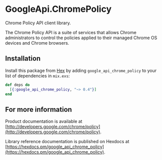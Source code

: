 # GoogleApi.ChromePolicy

Chrome Policy API client library.

The Chrome Policy API is a suite of services that allows Chrome administrators to control the policies applied to their managed Chrome OS devices and Chrome browsers.

## Installation

Install this package from [Hex](https://hex.pm) by adding
`google_api_chrome_policy` to your list of dependencies in `mix.exs`:

```elixir
def deps do
  [{:google_api_chrome_policy, "~> 0.4"}]
end
```

## For more information

Product documentation is available at [http://developers.google.com/chrome/policy](http://developers.google.com/chrome/policy).

Library reference documentation is published on Hexdocs at
[https://hexdocs.pm/google_api_chrome_policy](https://hexdocs.pm/google_api_chrome_policy).
